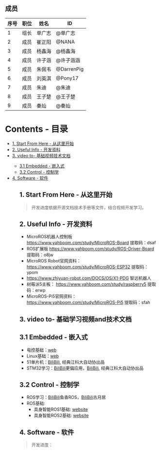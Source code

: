 ## 成员
|序号 |职位 | 姓名  | ID|
|---|---|---|---|
| 1 |组长|单广志| @单广志 |
| 2 |成员|崔正阳| @NANA |
| 3 |成员|杨鑫海| @杨鑫海 |
| 4 |成员|许子涵| @许子涵涵 |
| 5 |成员|朱佩韦| @DarrenPig |
| 6 |成员|刘英淇| @Pony17 |
| 7 |成员|朱迪| @朱迪|
| 8 |成员|王子楚| @王子楚 |
| 9 |成员|秦灿| @秦灿 |


# Contents - 目录
<nav>
  <ul>
    <li><a href="#start">1. Start From Here - 从这里开始</a></li>
    <li><a href="#info">2. Useful Info - 开发资料</a></li>
    <li><a href="#video">3. video to- 基础视频技术文档</a></li>
      <ul>
        <li><a href="#embedded">3.1 Embedded - 嵌入式</a></li>
        <li><a href="#control">3.2 Control - 控制学</a></li>
      </ul>
    <li><a href="#software">4. Software - 软件</a>
      <ul>


<section id="start"></section>

# 1. Start From Here - 从这里开始

> 开发进度依据开源文档技术手册等文件，结合视频开发学习。

<section id="info"></section>

# 2. Useful Info - 开发资料

* MicroROS机器人控制板 https://www.yahboom.com/study/MicroROS-Board 提取码：dsaf
* ROS扩展板 https://www.yahboom.com/study/ROS-Driver-Board 提取码：o8jw
* MicroROS Robot官网资料：https://www.yahboom.com/study/MicroROS-ESP32 提取码：ypom
* https://www.zhiyuan-robot.com/DOCS/OS/X1-PDG        智远机器人
* 树莓派5主板： https://www.yahboom.com/study/raspberry5 提取码：erwp
* MicroROS-Pi5官网资料：https://www.yahboom.com/study/MicroROS-Pi5 提取码：sfah

<section id="video"></section>

# 3. video to- 基础学习视频and技术文档

<section id="embedded"></section>

## 3.1 Embedded - 嵌入式
* 电控基础：[web](https://docs.m2stud.io/ee/arduino/6-Basic-Control/)
* Linux基础：[web](https://docs.m2stud.io/cs/linux/setup/)
* 51单片机：[BiliBili](https://www.bilibili.com/video/BV1Mb411e7re/), 经典江科大自动协出品
* STM32学习：[BiliBili](https://www.bilibili.com/video/BV12v4y1y7uV/)更偏应用，[BiliBili](https://www.bilibili.com/video/BV1th411z7sn/), 经典江科大自动协出品                 

<section id="control"></section>

## 3.2 Control - 控制学
* ROS学习：[BiliBili](https://www.bilibili.com/video/BV1gr4y1Q7j5/)鱼香ROS，[BiliBili](https://www.bilibili.com/video/BV1zt411G7Vn/)古月居
* ROS基础:
  * 具身智能ROS1基础: [website](http://www.autolabor.com.cn/book/ROSTutorials/)
  * 具身智能ROS2基础: [website](https://zhangzhiwei-zzw.github.io/ROS2%E5%AD%A6%E4%B9%A0/ROS2/)

<section id="software"></section>

# 4. Software - 软件



> 开发进度：

